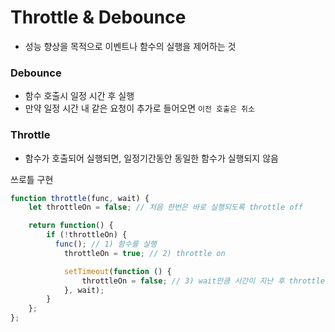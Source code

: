 # Throttle & Debounce

- 성능 향상을 목적으로 이벤트나 함수의 실행을 제어하는 것

### Debounce

- 함수 호출시 일정 시간 후 실행
- 만약 일정 시간 내 같은 요청이 추가로 들어오면 `이전 호출은 취소`

### Throttle

- 함수가 호출되어 실행되면, 일정기간동안 동일한 함수가 실행되지 않음

쓰로틀 구현
```JavaScript
function throttle(func, wait) {
	let throttleOn = false; // 처음 한번은 바로 실행되도록 throttle off

	return function() {
		if (!throttleOn) {
		  func(); // 1) 함수를 실행
			throttleOn = true; // 2) throttle on

			setTimeout(function () {
				throttleOn = false; // 3) wait만큼 시간이 지난 후 throttle이 off 되면서 다시 실행 가능
			}, wait);
		}
	};
};
```
